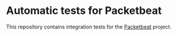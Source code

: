 # Automatic tests for Packetbeat

This repository contains integration tests for the [Packetbeat](http://packetbeat.com)
project.

